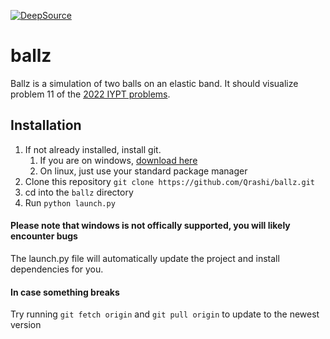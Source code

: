 [![DeepSource](https://deepsource.io/gh/Qrashi/ballz.svg/?label=active+issues&show_trend=true&token=Dow_XNocdGMrkQMloU73omFl)](https://deepsource.io/gh/Qrashi/ballz/?ref=repository-badge)

# ballz

Ballz is a simulation of two balls on an elastic band. It should visualize problem 11 of
the [2022 IYPT problems](https://www.iypt.org/wp-content/uploads/2021/07/problems2022_signed.pdf).

## Installation

1. If not already installed, install git.
    1. If you are on windows, [download here](https://git-scm.com/download/win)
    2. On linux, just use your standard package manager
2. Clone this repository ``git clone https://github.com/Qrashi/ballz.git``
3. cd into the `ballz` directory
4. Run ``python launch.py``

#### Please note that windows is not offically supported, you will likely encounter bugs

The launch.py file will automatically update the project and install dependencies for you.

#### In case something breaks
Try running ``git fetch origin`` and ``git pull origin`` to update to the newest version
